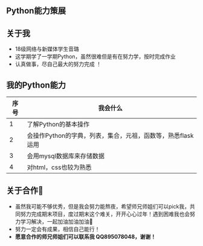 ## Python能力策展

## 关于我
- 18级网络与新媒体学生音璐
- 这学期学了一学期Python，虽然很难但是有在努力学，按时完成作业
- 认真做事，尽自己最大的努力完成 ！

## 我的Python能力
|序号|我会什么|
|----|------|
|1|了解Python的基本操作
2|会操作Python的字典，列表，集合，元祖，函数等，熟悉flask运用
3|会用mysql数据库来存储数据
4|对html，css也较为熟悉

## 关于合作:pray:
- 虽然我可能不够优秀，但是我会努力能熬夜，希望师兄师姐们可以pick我，共同努力完成期末项目，度过期末这个难关，开开心心过年！遇到困难我也会努力学习解决，一起加油加油加油:punch:
- 努力一定会有成果，相信自己能行！
- **愿意合作的师兄师姐们可以联系我 QQ895078048，谢谢！** 
